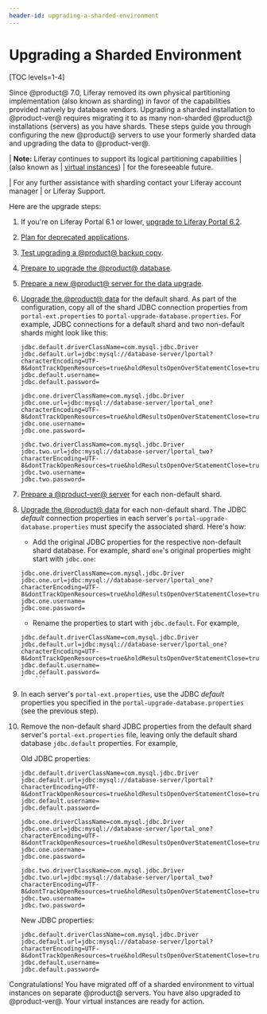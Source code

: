 ```yaml
---
header-id: upgrading-a-sharded-environment
---
```


# Upgrading a Sharded Environment

[TOC levels=1-4]

Since @product@ 7.0, Liferay removed its own physical partitioning
implementation (also known as sharding) in favor of the capabilities provided
natively by database vendors. Upgrading a sharded installation to @product-ver@
requires migrating it to as many non-sharded @product@ installations (servers)
as you have shards. These steps guide you through configuring the new @product@
servers to use your formerly sharded data and upgrading the data to
@product-ver@. 

| **Note:** Liferay continues to support its logical partitioning capabilities 
| (also known as
| [virtual instances](/docs/7-2/user/-/knowledge_base/u/setting-up-a-virtual-instance))
| for the foreseeable future. 

| For any further assistance with sharding contact your Liferay account manager 
| or Liferay Support. 

Here are the upgrade steps:

1.  If you're on Liferay Portal 6.1 or lower,
    [upgrade to Liferay Portal 6.2](/docs/6-2/deploy/-/knowledge_base/d/upgrading-liferay). 

2.  [Plan for deprecated applications](/docs/7-2/deploy/-/knowledge_base/d/planning-for-deprecated-applications). 

3.  [Test upgrading a @product@ backup copy](/docs/7-2/deploy/-/knowledge_base/d/test-upgrading-a-product-backup-copy). 

4.  [Prepare to upgrade the @product@ database](/docs/7-2/deploy/-/knowledge_base/d/preparing-to-upgrade-the-product-database). 

4.  [Prepare a new @product@ server for the data upgrade](/docs/7-2/deploy/-/knowledge_base/d/preparing-a-new-product-server-for-data-upgrade). 

5.  [Upgrade the @product@ data](/docs/7-2/deploy/-/knowledge_base/d/upgrading-the-product-data)
    for the default shard. As part of the configuration, copy all of the shard
    JDBC connection properties from `portal-ext.properties` to
    `portal-upgrade-database.properties`. For example, JDBC connections for a
    default shard and two non-default shards might look like this:

    ```properties
    jdbc.default.driverClassName=com.mysql.jdbc.Driver
    jdbc.default.url=jdbc:mysql://database-server/lportal?characterEncoding=UTF-8&dontTrackOpenResources=true&holdResultsOpenOverStatementClose=true&useFastDateParsing=false&useUnicode=true
    jdbc.default.username=
    jdbc.default.password=

    jdbc.one.driverClassName=com.mysql.jdbc.Driver
    jdbc.one.url=jdbc:mysql://database-server/lportal_one?characterEncoding=UTF-8&dontTrackOpenResources=true&holdResultsOpenOverStatementClose=true&useFastDateParsing=false&useUnicode=true
    jdbc.one.username=
    jdbc.one.password=

    jdbc.two.driverClassName=com.mysql.jdbc.Driver
    jdbc.two.url=jdbc:mysql://database-server/lportal_two?characterEncoding=UTF-8&dontTrackOpenResources=true&holdResultsOpenOverStatementClose=true&useFastDateParsing=false&useUnicode=true
    jdbc.two.username=
    jdbc.two.password=
    ```

5.  [Prepare a @product-ver@ server](/docs/7-2/deploy/-/knowledge_base/d/preparing-a-new-product-server-for-data-upgrade)
    for each non-default shard.

6.  [Upgrade the @product@ data](/docs/7-2/deploy/-/knowledge_base/d/upgrading-the-product-data)
    for each non-default shard. The JDBC *default* connection properties in each
    server's `portal-upgrade-database.properties` must specify the associated
    shard. Here's how: 

    -   Add the original JDBC properties for the respective non-default shard 
        database. For example, shard `one`'s original properties might start with `jdbc.one`:

    ```properties
    jdbc.one.driverClassName=com.mysql.jdbc.Driver
    jdbc.one.url=jdbc:mysql://database-server/lportal_one?characterEncoding=UTF-8&dontTrackOpenResources=true&holdResultsOpenOverStatementClose=true&useFastDateParsing=false&useUnicode=true
    jdbc.one.username=
    jdbc.one.password=
    ```

    -   Rename the properties to start with `jdbc.default`. For example, 

    ```properties
    jdbc.default.driverClassName=com.mysql.jdbc.Driver
    jdbc.default.url=jdbc:mysql://database-server/lportal_one?characterEncoding=UTF-8&dontTrackOpenResources=true&holdResultsOpenOverStatementClose=true&useFastDateParsing=false&useUnicode=true
    jdbc.default.username=
    jdbc.default.password=
        ```

7.  In each server's `portal-ext.properties`, use the JDBC *default* properties
    you specified in the `portal-upgrade-database.properties` (see the previous
    step). 

8.  Remove the non-default shard JDBC properties from the default shard server's
    `portal-ext.properties` file, leaving only the default shard database
    `jdbc.default` properties. For example,

    Old JDBC properties: 

    ```properties
    jdbc.default.driverClassName=com.mysql.jdbc.Driver
    jdbc.default.url=jdbc:mysql://database-server/lportal?characterEncoding=UTF-8&dontTrackOpenResources=true&holdResultsOpenOverStatementClose=true&useFastDateParsing=false&useUnicode=true
    jdbc.default.username=
    jdbc.default.password=

    jdbc.one.driverClassName=com.mysql.jdbc.Driver
    jdbc.one.url=jdbc:mysql://database-server/lportal_one?characterEncoding=UTF-8&dontTrackOpenResources=true&holdResultsOpenOverStatementClose=true&useFastDateParsing=false&useUnicode=true
    jdbc.one.username=
    jdbc.one.password=

    jdbc.two.driverClassName=com.mysql.jdbc.Driver
    jdbc.two.url=jdbc:mysql://database-server/lportal_two?characterEncoding=UTF-8&dontTrackOpenResources=true&holdResultsOpenOverStatementClose=true&useFastDateParsing=false&useUnicode=true
    jdbc.two.username=
    jdbc.two.password=
    ```

    New JDBC properties:

    ```properties
    jdbc.default.driverClassName=com.mysql.jdbc.Driver
    jdbc.default.url=jdbc:mysql://database-server/lportal?characterEncoding=UTF-8&dontTrackOpenResources=true&holdResultsOpenOverStatementClose=true&useFastDateParsing=false&useUnicode=true
    jdbc.default.username=
    jdbc.default.password=
    ```

Congratulations! You have migrated off of a sharded environment to virtual
instances on separate @product@ servers. You have also upgraded to
@product-ver@. Your virtual instances are ready for action. 
